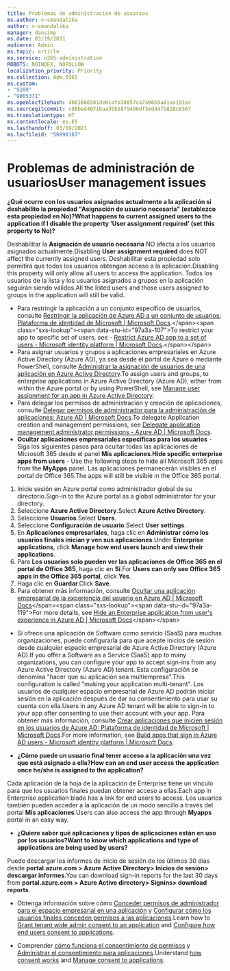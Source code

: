 ```yaml
---
title: Problemas de administración de usuarios
ms.author: v-smandalika
author: v-smandalika
manager: dansimp
ms.date: 03/19/2021
audience: Admin
ms.topic: article
ms.service: o365-administration
ROBOTS: NOINDEX, NOFOLLOW
localization_priority: Priority
ms.collection: Adm_O365
ms.custom:
- "9209"
- "9005371"
ms.openlocfilehash: 4b61686381de0cafa38857ca7a96b3a81aa191ec
ms.sourcegitcommit: c08bed4071baa3bb5879496df3ed44fb828c8367
ms.translationtype: HT
ms.contentlocale: es-ES
ms.lasthandoff: 03/19/2021
ms.locfileid: "50898167"
---
```

# <a name="user-management-issues"></a><span data-ttu-id="97a3a-102">Problemas de administración de usuarios</span><span class="sxs-lookup"><span data-stu-id="97a3a-102">User management issues</span></span>

<span data-ttu-id="97a3a-103">**¿Qué ocurre con los usuarios asignados actualmente a la aplicación si deshabilito la propiedad "Asignación de usuario necesaria" (establezco esta propiedad en No)?**</span><span class="sxs-lookup"><span data-stu-id="97a3a-103">**What happens to current assigned users to the application if I disable the property ‘User assignment required’ (set this property to No)?**</span></span>

<span data-ttu-id="97a3a-104">Deshabilitar la **Asignación de usuario necesaria** NO afecta a los usuarios asignados actualmente.</span><span class="sxs-lookup"><span data-stu-id="97a3a-104">Disabling **User assignment required** does NOT affect the currently assigned users.</span></span> <span data-ttu-id="97a3a-105">Deshabilitar esta propiedad solo permitirá que todos los usuarios obtengan acceso a la aplicación.</span><span class="sxs-lookup"><span data-stu-id="97a3a-105">Disabling this property will only allow all users to access the application.</span></span> <span data-ttu-id="97a3a-106">Todos los usuarios de la lista y los usuarios asignados a grupos en la aplicación seguirán siendo válidos.</span><span class="sxs-lookup"><span data-stu-id="97a3a-106">All the listed users and those users assigned to groups in the application will still be valid.</span></span>

- <span data-ttu-id="97a3a-107">Para restringir la aplicación a un conjunto específico de usuarios, consulte [Restringir la aplicación de Azure AD a un conjunto de usuarios: Plataforma de identidad de Microsoft | Microsoft Docs](https://docs.microsoft.com/azure/active-directory/develop/howto-restrict-your-app-to-a-set-of-users#:~:text=Select%20the%20application%20you%20want%2cand%20set%20it%20to%20Yes.).</span><span class="sxs-lookup"><span data-stu-id="97a3a-107">To restrict your app to specific set of users, see - [Restrict Azure AD app to a set of users - Microsoft identity platform | Microsoft Docs](https://docs.microsoft.com/azure/active-directory/develop/howto-restrict-your-app-to-a-set-of-users#:~:text=Select%20the%20application%20you%20want%2cand%20set%20it%20to%20Yes.).</span></span>
- <span data-ttu-id="97a3a-108">Para asignar usuarios y grupos a aplicaciones empresariales en Azure Active Directory (Azure AD), ya sea desde el portal de Azure o mediante PowerShell, consulte [Administrar la asignación de usuarios de una aplicación en Azure Active Directory](https://docs.microsoft.com/azure/active-directory/manage-apps/assign-user-or-group-access-portal).</span><span class="sxs-lookup"><span data-stu-id="97a3a-108">To assign users and groups, to enterprise applications in Azure Active Directory (Azure AD), either from within the Azure portal or by using PowerShell, see [Manage user assignment for an app in Azure Active Directory](https://docs.microsoft.com/azure/active-directory/manage-apps/assign-user-or-group-access-portal).</span></span>
- <span data-ttu-id="97a3a-109">Para delegar los permisos de administración y creación de aplicaciones, consulte [Delegar permisos de administrador para la administración de aplicaciones: Azure AD | Microsoft Docs](https://docs.microsoft.com/azure/active-directory/roles/delegate-app-roles).</span><span class="sxs-lookup"><span data-stu-id="97a3a-109">To delegate Application creation and management permissions, see [Delegate application management administrator permissions - Azure AD | Microsoft Docs](https://docs.microsoft.com/azure/active-directory/roles/delegate-app-roles).</span></span>
- <span data-ttu-id="97a3a-110">**Ocultar aplicaciones empresariales específicas para los usuarios** - Siga los siguientes pasos para ocultar todas las aplicaciones de Microsoft 365 desde el panel **Mis aplicaciones**.</span><span class="sxs-lookup"><span data-stu-id="97a3a-110">**Hide specific enterprise apps from users** - Use the following steps to hide all Microsoft 365 apps from the **MyApps** panel.</span></span> <span data-ttu-id="97a3a-111">Las aplicaciones permanecerán visibles en el portal de Office 365.</span><span class="sxs-lookup"><span data-stu-id="97a3a-111">The apps will still be visible in the Office 365 portal.</span></span>

 1. <span data-ttu-id="97a3a-112">Inicie sesión en Azure portal como administrador global de su directorio.</span><span class="sxs-lookup"><span data-stu-id="97a3a-112">Sign-in to the Azure portal as a global administrator for your directory.</span></span> 
 2. <span data-ttu-id="97a3a-113">Seleccione **Azure Active Directory**.</span><span class="sxs-lookup"><span data-stu-id="97a3a-113">Select **Azure Active Directory**.</span></span> 
 3. <span data-ttu-id="97a3a-114">Seleccione **Usuarios**.</span><span class="sxs-lookup"><span data-stu-id="97a3a-114">Select **Users**.</span></span> 
 4. <span data-ttu-id="97a3a-115">Seleccione **Configuración de usuario**.</span><span class="sxs-lookup"><span data-stu-id="97a3a-115">Select **User settings**.</span></span> 
 5. <span data-ttu-id="97a3a-116">En **Aplicaciones empresariales**, haga clic en **Administrar cómo los usuarios finales inician y ven sus aplicaciones**.</span><span class="sxs-lookup"><span data-stu-id="97a3a-116">Under **Enterprise applications**, click **Manage how end users launch and view their applications**.</span></span> 
 6. <span data-ttu-id="97a3a-117">Para **Los usuarios solo pueden ver las aplicaciones de Office 365 en el portal de Office 365**, haga clic en **Sí**.</span><span class="sxs-lookup"><span data-stu-id="97a3a-117">For **Users can only see Office 365 apps in the Office 365 portal**, click **Yes**.</span></span> 
 7. <span data-ttu-id="97a3a-118">Haga clic en **Guardar**.</span><span class="sxs-lookup"><span data-stu-id="97a3a-118">Click **Save**.</span></span> 
 8. <span data-ttu-id="97a3a-119">Para obtener más información, consulte [Ocultar una aplicación empresarial de la experiencia del usuario en Azure AD | Microsoft Docs](https://docs.microsoft.com/azure/active-directory/manage-apps/hide-application-from-user-portal#:~:text=%20Hide%20an%20application%20from%20the%20end%20user,6%20Click%20Properties.%207%20Click%20Save.%20See%20More.)</span><span class="sxs-lookup"><span data-stu-id="97a3a-119">For more details, see [Hide an Enterprise application from user's experience in Azure AD | Microsoft Docs](https://docs.microsoft.com/azure/active-directory/manage-apps/hide-application-from-user-portal#:~:text=%20Hide%20an%20application%20from%20the%20end%20user,6%20Click%20Properties.%207%20Click%20Save.%20See%20More.)</span></span>

- <span data-ttu-id="97a3a-120">Si ofrece una aplicación de Software como servicio (SaaS) para muchas organizaciones, puede configurarla para que acepte inicios de sesión desde cualquier espacio empresarial de Azure Active Directory (Azure AD).</span><span class="sxs-lookup"><span data-stu-id="97a3a-120">If you offer a Software as a Service (SaaS) app to many organizations, you can configure your app to accept sign-ins from any Azure Active Directory (Azure AD) tenant.</span></span> <span data-ttu-id="97a3a-121">Esta configuración se denomina "hacer que su aplicación sea multiempresa".</span><span class="sxs-lookup"><span data-stu-id="97a3a-121">This configuration is called "making your application multi-tenant".</span></span> <span data-ttu-id="97a3a-122">Los usuarios de cualquier espacio empresarial de Azure AD podrán iniciar sesión en la aplicación después de dar su consentimiento para usar su cuenta con ella.</span><span class="sxs-lookup"><span data-stu-id="97a3a-122">Users in any Azure AD tenant will be able to sign-in to your app after consenting to use their account with your app.</span></span> <span data-ttu-id="97a3a-123">Para obtener más información, consulte [Crear aplicaciones que inicien sesión en los usuarios de Azure AD: Plataforma de identidad de Microsoft | Microsoft Docs](https://docs.microsoft.com/azure/active-directory/develop/howto-convert-app-to-be-multi-tenant).</span><span class="sxs-lookup"><span data-stu-id="97a3a-123">For more information, see [Build apps that sign in Azure AD users - Microsoft identity platform | Microsoft Docs](https://docs.microsoft.com/azure/active-directory/develop/howto-convert-app-to-be-multi-tenant).</span></span>

- <span data-ttu-id="97a3a-124">**¿Cómo puede un usuario final tener acceso a la aplicación una vez que está asignado a ella?**</span><span class="sxs-lookup"><span data-stu-id="97a3a-124">**How can an end user access the application once he/she is assigned to the application?**</span></span>

<span data-ttu-id="97a3a-125">Cada aplicación de la hoja de la aplicación de Enterprise tiene un vínculo para que los usuarios finales puedan obtener acceso a ellas.</span><span class="sxs-lookup"><span data-stu-id="97a3a-125">Each app in Enterprise application blade has a link for end users to access.</span></span> <span data-ttu-id="97a3a-126">Los usuarios también pueden acceder a la aplicación de un modo sencillo a través del portal **Mis aplicaciones**.</span><span class="sxs-lookup"><span data-stu-id="97a3a-126">Users can also access the app through **Myapps** portal in an easy way.</span></span>

- <span data-ttu-id="97a3a-127">**¿Quiere saber qué aplicaciones y tipos de aplicaciones están en uso por los usuarios?**</span><span class="sxs-lookup"><span data-stu-id="97a3a-127">**Want to know which applications and type of applications are being used by users?**</span></span>

<span data-ttu-id="97a3a-128">Puede descargar los informes de inicio de sesión de los últimos 30 días desde **portal.azure.com > Azure Active Directory> Inicios de sesión> descargar informes**.</span><span class="sxs-lookup"><span data-stu-id="97a3a-128">You can download sign-in reports for the last 30 days from **portal.azure.com > Azure Active directory> Signins> download reports**.</span></span>

- <span data-ttu-id="97a3a-129">Obtenga información sobre cómo [Conceder permisos de administrador para el espacio empresarial en una aplicación](https://docs.microsoft.com/azure/active-directory/manage-apps/grant-admin-consent) y [Configurar cómo los usuarios finales conceden permisos a las aplicaciones](https://docs.microsoft.com/azure/active-directory/manage-apps/configure-user-consent).</span><span class="sxs-lookup"><span data-stu-id="97a3a-129">Learn how to [Grant tenant wide admin consent to an application](https://docs.microsoft.com/azure/active-directory/manage-apps/grant-admin-consent) and [Configure how end users consent to applications](https://docs.microsoft.com/azure/active-directory/manage-apps/configure-user-consent).</span></span>

- <span data-ttu-id="97a3a-130">Comprender [cómo funciona el consentimiento de permisos](https://docs.microsoft.com/azure/active-directory/develop/v2-permissions-and-consent) y [Administrar el consentimiento para aplicaciones](https://docs.microsoft.com/azure/active-directory/manage-apps/manage-consent-requests).</span><span class="sxs-lookup"><span data-stu-id="97a3a-130">Understand [how consent works](https://docs.microsoft.com/azure/active-directory/develop/v2-permissions-and-consent) and [Manage consent to applications](https://docs.microsoft.com/azure/active-directory/manage-apps/manage-consent-requests).</span></span>


